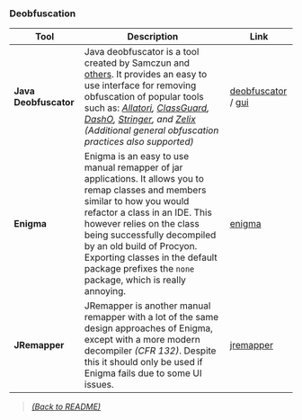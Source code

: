 ### Deobfuscation

| Tool  | Description  | Link |
|-------|--------------|------|
| **Java Deobfuscator**  | Java deobfuscator is a tool created by Samczun and [others](https://github.com/java-deobfuscator/deobfuscator/graphs/contributors). It provides an easy to use interface for removing obfuscation of popular tools such as: _[Allatori](http://www.allatori.com/), [ClassGuard](https://www.zenofx.com/classguard/), [DashO](https://www.preemptive.com/products/dasho/overview), [Stringer](https://jfxstore.com/stringer/), and [Zelix](https://www.zelix.com/) (Additional general obfuscation practices also supported)_ |  [deobfuscator](https://github.com/java-deobfuscator/deobfuscator) / [gui](https://github.com/java-deobfuscator/deobfuscator-gui)  |
| **Enigma** | Enigma is an easy to use manual remapper of jar applications. It allows you to remap classes and members similar to how you would refactor a class in an IDE. This however relies on the class being successfully decompiled by an old build of Procyon. Exporting classes in the default package prefixes the `none` package, which is really annoying. | [enigma](https://www.cuchazinteractive.com/enigma/) |
| **JRemapper** | JRemapper is another manual remapper with a lot of the same design approaches of Enigma, except with a more modern decompiler _(CFR 132)_. Despite this it should only be used if Enigma fails due to some UI issues. | [jremapper](https://github.com/Col-E/JRemapper) |

> [_(Back to README)_](README.md)